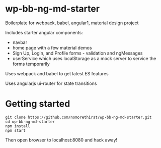 # wp-bb-ng-md-starter
Boilerplate for webpack, babel, angular1, material design project

Includes starter angular components:
 * navbar
 * home page with a few material demos
 * Sign Up, Login, and Profile forms - validation and ngMessages
 * userService which uses localStorage as a mock server to service the forms temporarily

Uses webpack and babel to get latest ES features

Uses angularjs ui-router for state transitions

# Getting started
```
git clone https://github.com/nomorethirst/wp-bb-ng-md-starter.git
cd wp-bb-ng-md-starter
npm install
npm start
```
Then open browser to localhost:8080 and hack away!

